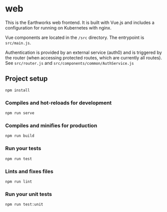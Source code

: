# web

This is the Earthworks web frontend. It is built with Vue.js and includes a configuration for running on Kubernetes with nginx.

Vue components are located in the `/src` directory. The entrypoint is `src/main.js`.

Authentication is provided by an external service (auth0) and is triggered by the router (when accessing protected routes, which are currently all routes). See `src/router.js` and `src/components/common/AuthService.js`

## Project setup
```
npm install
```

### Compiles and hot-reloads for development
```
npm run serve
```

### Compiles and minifies for production
```
npm run build
```

### Run your tests
```
npm run test
```

### Lints and fixes files
```
npm run lint
```

### Run your unit tests
```
npm run test:unit
```

